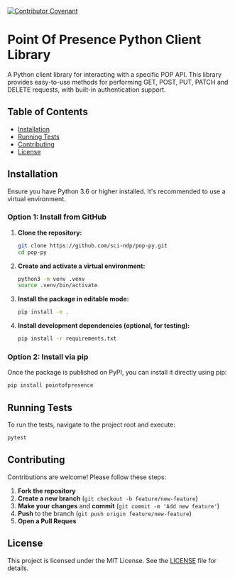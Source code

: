 [![Contributor Covenant](https://img.shields.io/badge/code%20of%20conduct-Contributor%20Covenant-brightgreen.svg)](CODE_OF_CONDUCT.md)

# Point Of Presence Python Client Library

A Python client library for interacting with a specific POP API. This library provides easy-to-use methods for performing GET, POST, PUT, PATCH and DELETE requests, with built-in authentication support.

## Table of Contents

- [Installation](#installation)
- [Running Tests](#running-tests)
- [Contributing](#contributing)
- [License](#license)

## Installation

Ensure you have Python 3.6 or higher installed. It's recommended to use a virtual environment.

### Option 1: Install from GitHub

1. **Clone the repository:**

   ```bash
   git clone https://github.com/sci-ndp/pop-py.git
   cd pop-py
   ```
2. **Create and activate a virtual environment:**

   ```bash
   python3 -m venv .venv
   source .venv/bin/activate
   ```
3. **Install the package in editable mode:**

   ```bash
   pip install -e .
   ```
4. **Install development dependencies (optional, for testing):**

   ```bash
   pip install -r requirements.txt
   ```

### Option 2: Install via pip

Once the package is published on PyPI, you can install it directly using pip:

```bash
pip install pointofpresence
```

## Running Tests

To run the tests, navigate to the project root and execute:

```bash
pytest
```

## Contributing

Contributions are welcome! Please follow these steps:

1. **Fork the repository**
2. **Create a new branch** (`git checkout -b feature/new-feature`)
3. **Make your changes** and **commit** (`git commit -m 'Add new feature'`)
4. **Push** to the branch (`git push origin feature/new-feature`)
5. **Open a Pull Reques**

## License

This project is licensed under the MIT License. See the [LICENSE](LICENSE) file for details.
